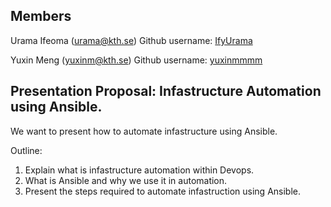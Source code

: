  ## Members
 Urama Ifeoma  (urama@kth.se)
 Github username: [IfyUrama](https://github.com/IfyUrama)

 Yuxin Meng (yuxinm@kth.se)
 Github username: [yuxinmmmm](https://github.com/yuxinmmmm)

 ## Presentation Proposal:  Infastructure Automation using Ansible.
 We want to present how to automate infastructure using Ansible.

 Outline:
 1. Explain what is infastructure automation within Devops.
 2. What is Ansible and why we use it in automation.
 3. Present the steps required to automate infastruction using Ansible.